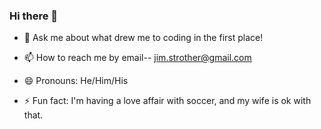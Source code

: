 ### Hi there 👋

- 💬 Ask me about what drew me to coding in the first place!

- 📫 How to reach me by email-- <jim.strother@gmail.com>

- 😄 Pronouns: He/Him/His

- ⚡ Fun fact: I'm having a love affair with soccer, and my wife is ok with that.

<!--
**jstrother/jstrother** is a ✨ _special_ ✨ repository because its `README.md` (this file) appears on your GitHub profile.

Here are some ideas to get you started:

- 👯 I’m looking to collaborate on ...
-->
